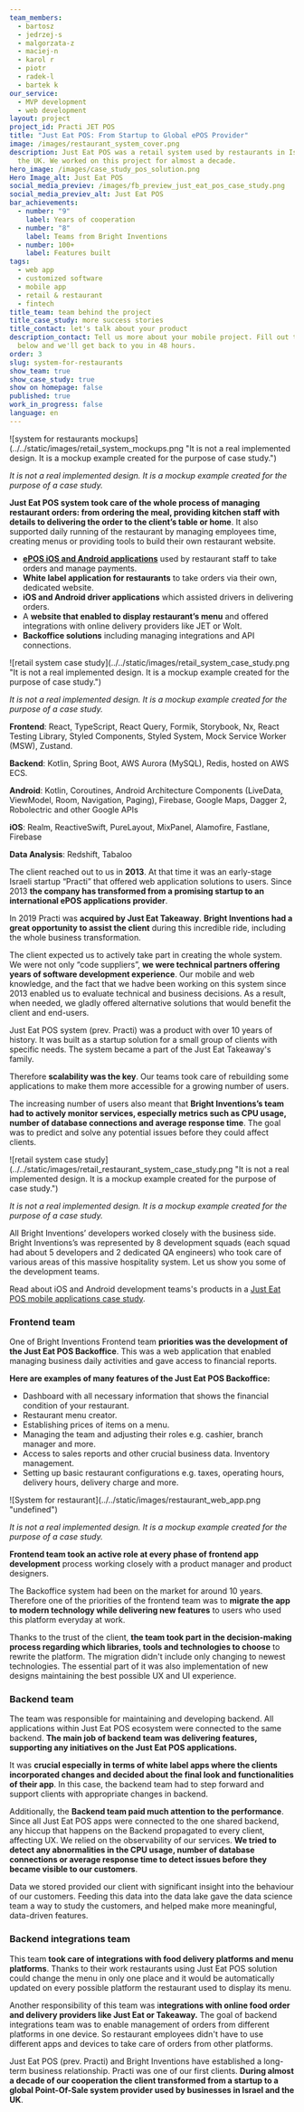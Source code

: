 ```yaml
---
team_members:
  - bartosz
  - jedrzej-s
  - malgorzata-z
  - maciej-n
  - karol r
  - piotr
  - radek-l
  - bartek k
our_service:
  - MVP development
  - web development
layout: project
project_id: Practi JET POS
title: "Just Eat POS: From Startup to Global ePOS Provider"
image: /images/restaurant_system_cover.png
description: Just Eat POS was a retail system used by restaurants in Israel and
  the UK. We worked on this project for almost a decade.
hero_image: /images/case_study_pos_solution.png
Hero Image_alt: Just Eat POS
social_media_previev: /images/fb_preview_just_eat_pos_case_study.png
social_media_previev_alt: Just Eat POS
bar_achievements:
  - number: "9"
    label: Years of cooperation
  - number: "8"
    label: Teams from Bright Inventions
  - number: 100+
    label: Features built
tags:
  - web app
  - customized software
  - mobile app
  - retail & restaurant
  - fintech
title_team: team behind the project
title_case_study: more success stories
title_contact: let's talk about your product
description_contact: Tell us more about your mobile project. Fill out the form
  below and we'll get back to you in 48 hours.
order: 3
slug: system-for-restaurants
show_team: true
show_case_study: true
show on homepage: false
published: true
work_in_progress: false
language: en
---
```

<div className="image">![system for restaurants mockups](../../static/images/retail_system_mockups.png "It is not a real implemented design. It is a mockup example created for the purpose of case study.")</div>

*It is not a real implemented design. It is a mockup example created for the purpose of a case study.*

<TitleWithIcon sectionTitle="main products developed for Just Eat POS:" titleIcon="/images/icon_title_products.svg" titleIconAlt="applications" />

**Just Eat POS system took care of the whole process of managing restaurant orders: from ordering the meal, providing kitchen staff with details to delivering the order to the client’s table or home**. It also supported daily running of the restaurant by managing employees time, creating menus or providing tools to build their own restaurant website.

<TitleWithIcon sectionTitle="the system was built around these products:" titleIcon="/images/icon_title_products.svg" titleIconAlt="applications" />

* **[ePOS iOS and Android applications](/projects/system-for-restaurants-mobile)** used by restaurant staff to take orders and manage payments.
* **White label application for restaurants** to take orders via their own, dedicated website.
* **iOS and Android driver applications** which assisted drivers in delivering orders.
* A **website that enabled to display restaurant’s menu** and offered integrations with online delivery providers like JET or Wolt.
* **Backoffice solutions** including managing integrations and API connections.

<TitleWithIcon sectionTitle="main features developed by Bright Inventions:" titleIcon="/images/icons_features_svg.svg" titleIconAlt="features" />

<SliderText sliderElements='[{"title":"Food ordering management","description":"Taking care of the whole process from ordering the meal to delivering the order."},{"title":"Transactions processing","description":"Including implementing offline mode, integration with payment service providers and receipt printing."},{"title":"Integrations with external systems and providers","description":"Integration with payment service providers as well as online food delivery services."},{"title":"Integration with online food delivery services","description":"Easy management of orders from different platforms in one device. "},{"title":"Team management and tracking","description":"Employees time tracking, managing team roles e.g. cashier, manager etc. Delivery tracking."},{"title":"Supply management","description":"Inventory management and supply ordering."},{"title":"Analytics","description":"Business analytics platform reporting sales and financial information."}]' />

<div className="image">![retail system case study](../../static/images/retail_system_case_study.png "It is not a real implemented design. It is a mockup example created for the purpose of case study.")</div>

*It is not a real implemented design. It is a mockup example created for the purpose of a case study.*

<TitleWithIcon sectionTitle="Bright Inventions’ technology stack and skills:" titleIcon="/images/skills.svg" titleIconAlt="stack" />

<Gallery images='[{"src":"/images/react.png","alt":"React"},{"src":"/images/new_typescript_logo_stack.png","alt":"TypeScript"},{"src":"/images/kotlin.png","alt":"Kotlin"},{"src":"/images/aws.png","alt":"AWS"},{"src":"/images/firebase_logo_stack.png","alt":"Firebase"},{"src":"/images/realm_stack_logo.png","alt":"Realm"},{"src":"/images/fastlane_logo_stack.png","alt":"Fastlane"}]' />

**Frontend**: React, TypeScript, React Query, Formik, Storybook, Nx, React Testing Library, Styled Components, Styled System, Mock Service Worker (MSW), Zustand.

**Backend**: Kotlin, Spring Boot, AWS Aurora (MySQL), Redis, hosted on AWS ECS.

**Android**: Kotlin, Coroutines, Android Architecture Components (LiveData, ViewModel, Room, Navigation, Paging), Firebase, Google Maps, Dagger 2, Robolectric and other Google APIs

**iOS**: Realm, ReactiveSwift, PureLayout, MixPanel, Alamofire, Fastlane, Firebase

**Data Analysis**: Redshift, Tabaloo

<AnchorLink href='#contactForm' text='let’s talk about your project'/>

<TitleWithIcon sectionTitle="about Just Eat POS and Bright Inventions cooperation" titleIcon="/images/icon_title_about.svg" titleIconAlt="about Just Eat POS" />

The client reached out to us in **2013**. At that time it was an early-stage Israeli startup “Practi” that offered web application solutions to users. Since 2013 **the company has transformed from a promising startup to an international ePOS applications provider**.

In 2019 Practi was **acquired by Just Eat Takeaway**. **Bright Inventions had a great opportunity to assist the client** during this incredible ride, including the whole business transformation.

<TitleWithIcon sectionTitle="client’s expectations" titleIcon="/images/clients_perspective_icon.svg" titleIconAlt="Client’s expectations" />

The client expected us to actively take part in creating the whole system. We were not only “code suppliers”, **we were technical partners offering years of software development experience**. Our mobile and web knowledge, and the fact that we hadve been working on this system since 2013 enabled us to evaluate technical and business decisions. As a result, when needed, we gladly offered alternative solutions that would benefit the client and end-users.

<TitleWithIcon sectionTitle="challenges and goals" titleIcon="/images/icon_title_goal.svg" titleIconAlt="goal" />

Just Eat POS system (prev. Practi) was a product with over 10 years of history. It was built as a startup solution for a small group of clients with specific needs. The system became a part of the Just Eat Takeaway's family. 

Therefore **scalability was the key**. Our teams took care of rebuilding some applications to make them more accessible for a growing number of users.

The increasing number of users also meant that **Bright Inventions’s team had to actively monitor services, especially metrics such as CPU usage, number of database connections and average response time**. The goal was to predict and solve any potential issues before they could affect clients.

<div className="image">![retail system case study](../../static/images/retail_restaurant_system_case_study.png "It is not a real implemented design. It is a mockup example created for the purpose of case study.")</div>

*It is not a real implemented design. It is a mockup example created for the purpose of a case study.*

<AnchorLink href='#contactForm' text='let’s talk about your project'/>

<TitleWithIcon sectionTitle="process of building Just Eat POS retail system" titleIcon="/images/gearwheel.svg" titleIconAlt="process of developing BrightTreasury" />

All Bright Inventions’ developers worked closely with the business side. Bright Inventions’s was represented by 8 development squads (each squad had about 5 developers and 2 dedicated QA engineers) who took care of various areas of this massive hospitality system. Let us show you some of the development teams.

Read about iOS and Android development teams's products in a [Just Eat POS mobile applications case study](/projects/system-for-restaurants-mobile).

### Frontend team

One of Bright Inventions Frontend team **priorities was the development of the Just Eat POS Backoffice**. This was a web application that enabled managing business daily activities and gave access to financial reports. 

**Here are examples of many features of the Just Eat POS Backoffice:**

* Dashboard with all necessary information that shows the financial condition of your restaurant.
* Restaurant menu creator.
* Establishing prices of items on a menu.
* Managing the team and adjusting their roles e.g. cashier, branch manager and more.
* Access to sales reports and other crucial business data.
  Inventory management.
* Setting up basic restaurant configurations e.g. taxes, operating hours, delivery hours, delivery charge and more.

<div className="image">![System for restaurant](../../static/images/restaurant_web_app.png "undefined")</div>

*It is not a real implemented design. It is a mockup example created for the purpose of a case study.*

**Frontend team took an active role at every phase of frontend app development** process working closely with a product manager and product designers.

The Backoffice system had been on the market for around 10 years. Therefore one of the priorities of the frontend team was to **migrate the app to modern technology while delivering new features** to users who used this platform everyday at work. 

Thanks to the trust of the client, **the team took part in the decision-making process regarding which libraries, tools and technologies to choose** to rewrite the platform. The migration didn't include only changing to newest technologies. The essential part of it was also implementation of new designs maintaining the best possible UX and UI experience.

### Backend team

The team was responsible for maintaining and developing backend. All applications within Just Eat POS ecosystem were connected to the same backend. **The main job of backend team was delivering features, supporting any initiatives on the Just Eat POS applications.** 

It was **crucial especially in terms of white label apps where the clients incorporated changes and decided about the final look and functionalities of their app**. In this case, the backend team had to step forward and support clients with appropriate changes in backend.

Additionally, the **Backend team paid much attention to the performance**. Since all Just Eat POS apps were connected to the one shared backend, any hiccup that happens on the Backend propagated to every client, affecting UX. We relied on the observability of our services. **We tried to detect any abnormalities in the CPU usage, number of database connections or average response time to detect issues before they became visible to our customers**.

Data we stored provided our client with significant insight into the behaviour of our customers. Feeding this data into the data lake gave the data science team a way to study the customers, and helped make more meaningful, data-driven features.

### Backend integrations team

This team **took care of integrations with food delivery platforms and menu platforms**. Thanks to their work restaurants using Just Eat POS solution could change the menu in only one place and it would be automatically updated on every possible platform the restaurant used to display its menu.

Another responsibility of this team was i**ntegrations with online food order and delivery providers like Just Eat or Takeaway.** The goal of backend integrations team was to enable management of orders from different platforms in one device. So restaurant employees didn't have to use different apps and devices to take care of orders from other platforms.

<AnchorLink href='#contactForm' text='let’s talk about your project'/>

<TitleWithIcon sectionTitle="result" titleIcon="/images/icon_result_svg.svg" titleIconAlt="result" />

Just Eat POS (prev. Practi) and Bright Inventions have established a long-term business relationship. Practi was one of our first clients. **During almost a decade of our cooperation the client transformed from a startup to a global Point-Of-Sale system provider used by businesses in Israel and the UK**.